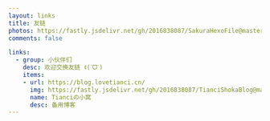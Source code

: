 ```yaml
---
layout: links
title: 友链
photos: https://fastly.jsdelivr.net/gh/2016838087/SakuraHexoFile@master/themes/images/other/second.jpg
comments: false

links:
  - group: 小伙伴们
    desc: 欢迎交换友链 ꉂ(ˊᗜˋ)
    items:
    - url: https://blog.lovetianci.cn/
      img: https://fastly.jsdelivr.net/gh/2016838087/TianciShokaBlog@master/images/apple-touch-icon.png
      name: Tianciの小窝
      desc: 备用博客
---
```

